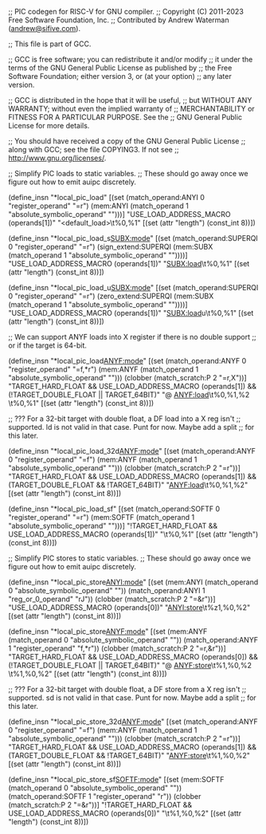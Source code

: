 ;; PIC codegen for RISC-V for GNU compiler.
;; Copyright (C) 2011-2023 Free Software Foundation, Inc.
;; Contributed by Andrew Waterman (andrew@sifive.com).

;; This file is part of GCC.

;; GCC is free software; you can redistribute it and/or modify
;; it under the terms of the GNU General Public License as published by
;; the Free Software Foundation; either version 3, or (at your option)
;; any later version.

;; GCC is distributed in the hope that it will be useful,
;; but WITHOUT ANY WARRANTY; without even the implied warranty of
;; MERCHANTABILITY or FITNESS FOR A PARTICULAR PURPOSE.  See the
;; GNU General Public License for more details.

;; You should have received a copy of the GNU General Public License
;; along with GCC; see the file COPYING3.  If not see
;; <http://www.gnu.org/licenses/>.


;; Simplify PIC loads to static variables.
;; These should go away once we figure out how to emit auipc discretely.

(define_insn "*local_pic_load<mode>"
  [(set (match_operand:ANYI 0 "register_operand" "=r")
	(mem:ANYI (match_operand 1 "absolute_symbolic_operand" "")))]
  "USE_LOAD_ADDRESS_MACRO (operands[1])"
  "<default_load>\t%0,%1"
  [(set (attr "length") (const_int 8))])

(define_insn "*local_pic_load_s<SUBX:mode>"
  [(set (match_operand:SUPERQI 0 "register_operand" "=r")
	(sign_extend:SUPERQI (mem:SUBX (match_operand 1 "absolute_symbolic_operand" ""))))]
  "USE_LOAD_ADDRESS_MACRO (operands[1])"
  "<SUBX:load>\t%0,%1"
  [(set (attr "length") (const_int 8))])

(define_insn "*local_pic_load_u<SUBX:mode>"
  [(set (match_operand:SUPERQI 0 "register_operand" "=r")
	(zero_extend:SUPERQI (mem:SUBX (match_operand 1 "absolute_symbolic_operand" ""))))]
  "USE_LOAD_ADDRESS_MACRO (operands[1])"
  "<SUBX:load>u\t%0,%1"
  [(set (attr "length") (const_int 8))])

;; We can support ANYF loads into X register if there is no double support
;; or if the target is 64-bit.

(define_insn "*local_pic_load<ANYF:mode>"
  [(set (match_operand:ANYF 0 "register_operand" "=f,*r")
	(mem:ANYF (match_operand 1 "absolute_symbolic_operand" "")))
   (clobber (match_scratch:P 2 "=r,X"))]
  "TARGET_HARD_FLOAT && USE_LOAD_ADDRESS_MACRO (operands[1])
   && (!TARGET_DOUBLE_FLOAT || TARGET_64BIT)"
  "@
   <ANYF:load>\t%0,%1,%2
   <softload>\t%0,%1"
  [(set (attr "length") (const_int 8))])

;; ??? For a 32-bit target with double float, a DF load into a X reg isn't
;; supported.  ld is not valid in that case.  Punt for now.  Maybe add a split
;; for this later.

(define_insn "*local_pic_load_32d<ANYF:mode>"
  [(set (match_operand:ANYF 0 "register_operand" "=f")
	(mem:ANYF (match_operand 1 "absolute_symbolic_operand" "")))
   (clobber (match_scratch:P 2 "=r"))]
  "TARGET_HARD_FLOAT && USE_LOAD_ADDRESS_MACRO (operands[1])
   && (TARGET_DOUBLE_FLOAT && !TARGET_64BIT)"
  "<ANYF:load>\t%0,%1,%2"
  [(set (attr "length") (const_int 8))])

(define_insn "*local_pic_load_sf<mode>"
  [(set (match_operand:SOFTF 0 "register_operand" "=r")
	(mem:SOFTF (match_operand 1 "absolute_symbolic_operand" "")))]
  "!TARGET_HARD_FLOAT && USE_LOAD_ADDRESS_MACRO (operands[1])"
  "<softload>\t%0,%1"
  [(set (attr "length") (const_int 8))])

;; Simplify PIC stores to static variables.
;; These should go away once we figure out how to emit auipc discretely.

(define_insn "*local_pic_store<ANYI:mode>"
  [(set (mem:ANYI (match_operand 0 "absolute_symbolic_operand" ""))
	(match_operand:ANYI 1 "reg_or_0_operand" "rJ"))
   (clobber (match_scratch:P 2 "=&r"))]
  "USE_LOAD_ADDRESS_MACRO (operands[0])"
  "<ANYI:store>\t%z1,%0,%2"
  [(set (attr "length") (const_int 8))])

(define_insn "*local_pic_store<ANYF:mode>"
  [(set (mem:ANYF (match_operand 0 "absolute_symbolic_operand" ""))
	(match_operand:ANYF 1 "register_operand" "f,*r"))
   (clobber (match_scratch:P 2 "=r,&r"))]
  "TARGET_HARD_FLOAT && USE_LOAD_ADDRESS_MACRO (operands[0])
   && (!TARGET_DOUBLE_FLOAT || TARGET_64BIT)"
  "@
   <ANYF:store>\t%1,%0,%2
   <softstore>\t%1,%0,%2"
  [(set (attr "length") (const_int 8))])

;; ??? For a 32-bit target with double float, a DF store from a X reg isn't
;; supported.  sd is not valid in that case.  Punt for now.  Maybe add a split
;; for this later.

(define_insn "*local_pic_store_32d<ANYF:mode>"
  [(set (match_operand:ANYF 0 "register_operand" "=f")
	(mem:ANYF (match_operand 1 "absolute_symbolic_operand" "")))
   (clobber (match_scratch:P 2 "=r"))]
  "TARGET_HARD_FLOAT && USE_LOAD_ADDRESS_MACRO (operands[1])
   && (TARGET_DOUBLE_FLOAT && !TARGET_64BIT)"
  "<ANYF:store>\t%1,%0,%2"
  [(set (attr "length") (const_int 8))])

(define_insn "*local_pic_store_sf<SOFTF:mode>"
  [(set (mem:SOFTF (match_operand 0 "absolute_symbolic_operand" ""))
	(match_operand:SOFTF 1 "register_operand" "r"))
   (clobber (match_scratch:P 2 "=&r"))]
  "!TARGET_HARD_FLOAT && USE_LOAD_ADDRESS_MACRO (operands[0])"
  "<softstore>\t%1,%0,%2"
  [(set (attr "length") (const_int 8))])
